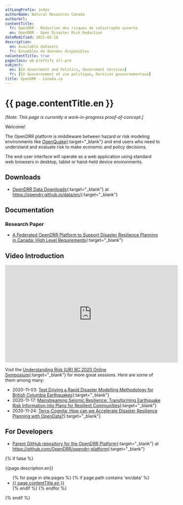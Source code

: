```yaml
---
altLangPrefix: index
authorName: Natural Resources Canada
authorUrl:
contentTitle:
  fr: OpenDRR - Réduction des risques de catastrophe ouverte
  en: OpenDRR - Open Disaster Risk Reduction
dateModified: 2021-02-18
description:
  en: Available datasets
  fr: Ensembles de données disponibles
noContentTitle: true
pageclass: wb-prettify all-pre
subject:
  en: [GV Government and Politics, Government services]
  fr: [GV Gouvernement et vie politique, Services gouvernementaux]
title: OpenDRR - Canada.ca
---
```


# {{ page.contentTitle.en }}

_[Note: This page is currently a work-in-progress proof-of-concept.]_

Welcome!

The OpenDRR platform is middleware between hazard or risk modeling environments like [OpenQuake](https://www.globalquakemodel.org/openquake){:target="_blank"} and end users who need to understand and evaluate risk to make economic and policy decisions.

The end-user interface will operate as a web application using standard web browsers in desktop, tablet or hand-held device environments.

## Downloads

* [OpenDRR Data Downloads](https://opendrr.github.io/data/en/){:target="_blank"} at <https://opendrr.github.io/data/en/>{:target="_blank"}

## Documentation

### Research Paper

* [A Federated OpenDRR Platform to Support Disaster Resilience Planning in Canada: High Level Requirements](https://opendrr.github.io/documentation/docs/opendrr-platform.html){:target="_blank"}

## Video Introduction

<div style="text-align: center;">
<iframe width="560" height="315" src="https://www.youtube.com/embed/-M3NHo-aW_g" frameborder="0" allow="autoplay; encrypted-media" allowfullscreen></iframe>
</div>

Visit the [Understanding Risk (UR) BC 2020 Online Symposium](https://www.urbc.ca/){:target="_blank"} for more great sessions.  Here are some of them among many:

* 2020-11-03: [Test Driving a Rapid Disaster Modelling Methodology for British Columbia Earthquakes](https://www.urbc.ca/disastermodellingmethodologyforbc){:target="_blank"}
* 2020-11-17: [Mainstreaming Seismic Resilience: Transforming Earthquake Risk Information into Plans for Resilient Communities](https://www.urbc.ca/mainstreamingseismicresilience){:target="_blank"}
* 2020-11-24: [Terra-Cognita: How can we Accelerate Disaster Resilience Planning with OpenData?](https://www.urbc.ca/terra-cognita){:target="_blank"}

## For Developers

* [Parent GitHub repository for the OpenDRR Platform](https://github.com/OpenDRR/opendrr-platform){:target="_blank"} at <https://github.com/OpenDRR/opendrr-platform>{:target="_blank"}


{% if false %}

{{page.description.en}}

<ul>
  {% for page in site.pages %}
  {% if page.path contains 'en/data' %}
    <li>
      <a href="{{ site.baseurl }}{{ page.url }}">{{ page.contentTitle.en }}</a>
    </li>
    {% endif %}
  {% endfor %}
</ul>

{% endif %}

